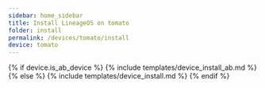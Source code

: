 ```yaml
---
sidebar: home_sidebar
title: Install LineageOS on tomato
folder: install
permalink: /devices/tomato/install
device: tomato
---
```

{% if device.is_ab_device %}
{% include templates/device_install_ab.md %}
{% else %}
{% include templates/device_install.md %}
{% endif %}
